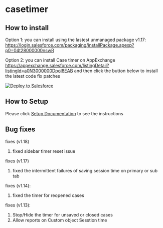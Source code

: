 # casetimer

## How to install

Option 1: you can install using the lastest unmanaged package v1.17: 		https://login.salesforce.com/packaging/installPackage.apexp?p0=04t28000000nswR


Option 2:
 you can install Case timer on AppExchange https://appexchange.salesforce.com/listingDetail?listingId=a0N3000000Dpol8EAB and then click the button below  to install the latest code fix patches

<a href="https://githubsfdeploy.herokuapp.com?owner=junliu724515&repo=casetimer">
  <img alt="Deploy to Salesforce"
       src="https://raw.githubusercontent.com/afawcett/githubsfdeploy/master/src/main/webapp/resources/img/deploy.png">
</a>

## How to Setup

Please click <a href="CaseTimer%20App%20Documentation%20v0.2-4.pdf">Setup Documentation</a> to see the instructions

## Bug fixes

fixes (v1.18)

1. fixed sidebar timer reset issue

fixes (v1.17)

1. fixed the intermittent failures of saving session time on primary or sub tab

fixes (v1.14):

1. fixed the timer for reopened cases 

fixes (v1.13):

1. Stop/Hide the timer for unsaved or closed cases
2. Allow reports on Custom object Sesstion time

